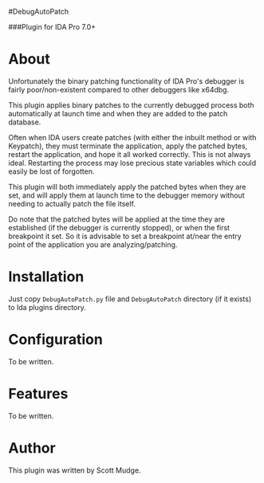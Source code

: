 #DebugAutoPatch

###Plugin for IDA Pro 7.0+

About
=====

Unfortunately the binary patching functionality of IDA Pro's debugger is fairly poor/non-existent compared to other 
debuggers like x64dbg.  

This plugin applies binary patches to the currently debugged process both automatically at launch time and when they are
added to the patch database.

Often when IDA users create patches (with either the inbuilt method or with Keypatch), they must terminate the 
application, apply the patched bytes, restart the application, and hope it all worked correctly. This is not always
ideal. Restarting the process may lose precious state variables which could easily be lost of forgotten.

This plugin will both immediately apply the patched bytes when they are set, and will apply them at launch time to the 
debugger memory without needing to actually patch the file itself.

Do note that the patched bytes will be applied at the time they are established (if the debugger is currently stopped),
or when the first breakpoint it set. So it is advisable to set a breakpoint at/near the entry point of the application
you are analyzing/patching.

Installation
=====
Just copy `DebugAutoPatch.py` file and `DebugAutoPatch` directory (if it exists) to Ida plugins directory.

Configuration
=====

To be written.

Features
=====
To be written.

Author
=====

This plugin was written by Scott Mudge.